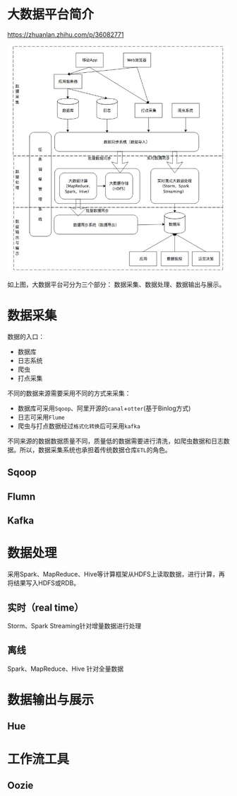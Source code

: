 # 大数据平台简介
https://zhuanlan.zhihu.com/p/36082771     

![大数据平台架构](imgs/bigdata-overview.jpg)  

如上图，大数据平台可分为三个部分： 数据采集、数据处理、数据输出与展示。

# 数据采集
数据的入口：  
* 数据库
* 日志系统
* 爬虫
* 打点采集  

不同的数据来源需要采用不同的方式来采集：
* 数据库可采用`Sqoop`、阿里开源的`canal`+`otter`(基于Binlog方式)
* 日志可采用`Flume`
* 爬虫与打点数据经过`格式化转换`后可采用`kafka`

不同来源的数据数据质量不同，质量低的数据需要进行清洗，如爬虫数据和日志数据。所以，数据采集系统也承担着传统数据仓库`ETL`的角色。

## Sqoop

## Flumn

## Kafka


# 数据处理
采用Spark、MapReduce、Hive等计算框架从HDFS上读取数据，进行计算，再将结果写入HDFS或RDB。

## 实时（real time）
Storm、Spark Streaming针对增量数据进行处理

## 离线
Spark、MapReduce、Hive 针对全量数据

# 数据输出与展示

## Hue


## 


# 工作流工具

## Oozie

## 